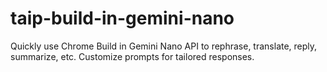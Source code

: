 # taip-build-in-gemini-nano
Quickly use Chrome Build in Gemini Nano API to rephrase, translate, reply, summarize, etc. Customize prompts for tailored responses.
